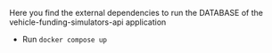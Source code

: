 Here you find the external dependencies to run the DATABASE of the vehicle-funding-simulators-api application

* Run `docker compose up`
